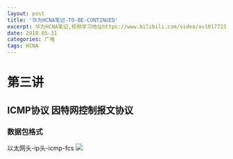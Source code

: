 ```yaml
---
layout: post
title: '华为HCNA笔记-TO-BE-CONTINUED'
excerpt: 华为HCNA笔记,视频学习地址https://www.bilibili.com/video/av10177237
date: 2018-05-31
categories: 广电
tags: HCNA
---
```



# 第三讲 

## ICMP协议  因特网控制报文协议

### 数据包格式

以太网头-ip头-icmp-fcs
![](http://p94dvrayw.bkt.clouddn.com/18-5-31/57706916.jpg)
